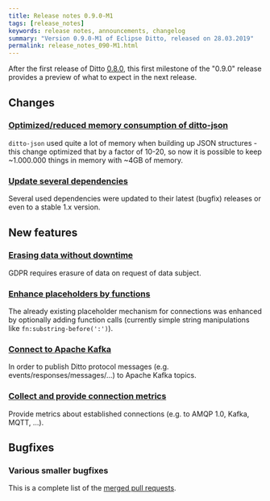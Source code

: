```yaml
---
title: Release notes 0.9.0-M1
tags: [release_notes]
keywords: release notes, announcements, changelog
summary: "Version 0.9.0-M1 of Eclipse Ditto, released on 28.03.2019"
permalink: release_notes_090-M1.html
---
```


After the first release of Ditto [0.8.0](release_notes_080.html), this first milestone of the "0.9.0" release provides
a preview of what to expect in the next release.


## Changes

### [Optimized/reduced memory consumption of ditto-json](https://github.com/eclipse-ditto/ditto/pull/304)

`ditto-json` used quite a lot of memory when building up JSON structures - this change optimized that by a factor of 
10-20, so now it is possible to keep ~1.000.000 things in memory with ~4GB of memory.

### [Update several dependencies](https://github.com/eclipse-ditto/ditto/issues/300)

Several used dependencies were updated to their latest (bugfix) releases or even to a stable 1.x version.


## New features

### [Erasing data without downtime](https://github.com/eclipse-ditto/ditto/issues/234)

GDPR requires erasure of data on request of data subject.

### [Enhance placeholders by functions](https://github.com/eclipse-ditto/ditto/issues/337)

The already existing placeholder mechanism for connections was enhanced by optionally adding function calls (currently 
simple string manipulations like `fn:substring-before(':')`).

### [Connect to Apache Kafka](https://github.com/eclipse-ditto/ditto/issues/224)

In order to publish Ditto protocol messages (e.g. events/responses/messages/...) to Apache Kafka topics.

### [Collect and provide connection metrics](https://github.com/eclipse-ditto/ditto/issues/317)

Provide metrics about established connections (e.g. to AMQP 1.0, Kafka, MQTT, ...).


## Bugfixes

### Various smaller bugfixes

This is a complete list of the 
[merged pull requests](https://github.com/eclipse-ditto/ditto/pulls?q=is%3Apr+milestone%3A0.9.0-M1+).

